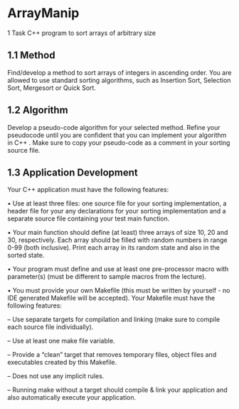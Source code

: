 # ArrayManip
1 Task
C++ program to sort arrays of arbitrary size

## 1.1 Method
Find/develop a method to sort arrays of integers in ascending order. 
You are allowed to use standard sorting algorithms, such as Insertion Sort, Selection Sort,
Mergesort or Quick Sort.

## 1.2 Algorithm
Develop a pseudo-code algorithm for your selected method. 
Refine your pseudocode until you are confident that you can implement your algorithm in C++ .
Make sure to copy your pseudo-code as a comment in your sorting source file.

## 1.3 Application Development
Your C++ application must have the following features:

• Use at least three files: one source file for your sorting implementation, 
a header file for your any declarations for your sorting implementation and 
a separate source file containing your test main function.

• Your main function should define (at least) three arrays of size 10, 20 and 30, respectively. 
Each array should be filled with random numbers in range 0-99 (both inclusive). 
Print each array in its random state and also in the sorted state.

• Your program must define and use at least one pre-processor macro with parameter(s) 
(must be different to sample macros from the lecture).

• You must provide your own Makefile 
(this must be written by yourself - no IDE generated Makefile will be accepted). 
Your Makefile must have the following features:

– Use separate targets for compilation and linking (make sure to compile each source file individually).

– Use at least one make file variable.

– Provide a “clean” target that removes temporary files, object files and executables created by this Makefile.

– Does not use any implicit rules.

– Running make without a target should compile & link your application and also automatically execute your application.
